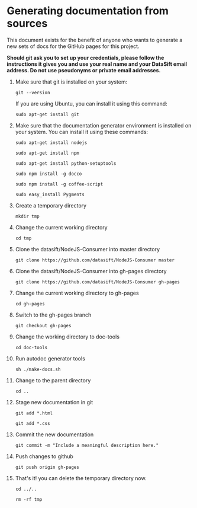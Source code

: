 # Generating documentation from sources

This document exists for the benefit of anyone who wants to generate a new
sets of docs for the GitHub pages for this project.

**Should git ask you to set up your credentials, please follow the instructions it gives you and use your real name and your DataSift email address. Do not use pseudonyms or private email addresses.**

1. Make sure that git is installed on your system:

    `git --version`

    If you are using Ubuntu, you can install it using this command:

    `sudo apt-get install git`

2. Make sure that the documentation generator environment is installed on your system.  You can install it using these commands:

    `sudo apt-get install nodejs`

    `sudo apt-get install npm`

    `sudo apt-get install python-setuptools`

    `sudo npm install -g docco`

    `sudo npm install -g coffee-script`

    `sudo easy_install Pygments`

3. Create a temporary directory

    `mkdir tmp`

4. Change the current working directory

    `cd tmp`

5. Clone the datasift/NodeJS-Consumer into master directory

    `git clone https://github.com/datasift/NodeJS-Consumer master`

6. Clone the datasift/NodeJS-Consumer into gh-pages directory

    `git clone https://github.com/datasift/NodeJS-Consumer gh-pages`

7. Change the current working directory to gh-pages

    `cd gh-pages`

8. Switch to the gh-pages branch

    `git checkout gh-pages`

9. Change the working directory to doc-tools

    `cd doc-tools`

10. Run autodoc generator tools

    `sh ./make-docs.sh`

11. Change to the parent directory

    `cd ..`

12. Stage new documentation in git

    `git add *.html`

    `git add *.css`

13. Commit the new documentation

    `git commit -m "Include a meaningful description here."`

14. Push changes to github

    `git push origin gh-pages`

15. That's it! you can delete the temporary directory now.

    `cd ../..`

    `rm -rf tmp`
